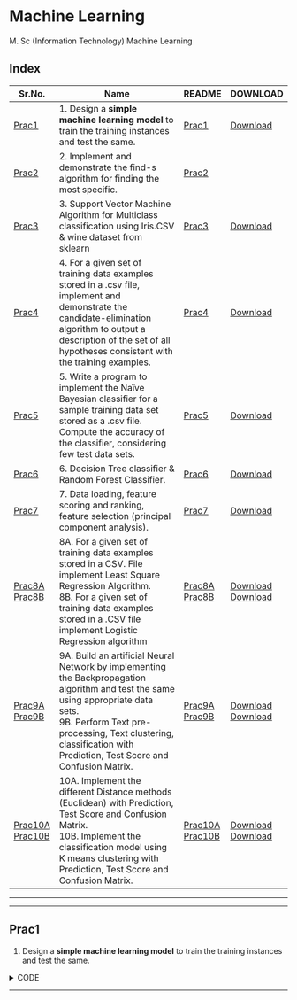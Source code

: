 # Machine Learning

M. Sc (Information Technology)
Machine Learning



## Index

| Sr.No. | Name | README | DOWNLOAD |
| --- | --- | --- | --- |
| [Prac1](/MscIT/Semester%203/Machine_Learning/Practical1/) | 1. Design a **simple machine learning model** to train the training instances and test the same. | [Prac1](#prac1) |  [Download](https://NinadKarlekar.github.io/Practical_BscIT_MscIT_Ninad/MscIT/Semester%203/Machine_Learning/Practical1/1_A.py)  |
| [Prac2](/MscIT/Semester%203/Machine_Learning/Practical2/) | 2. Implement and demonstrate the find-s algorithm for finding the most specific. | [Prac2](#prac2) |  |
| [Prac3](/MscIT/Semester%203/Machine_Learning/Practical3/) | 3. Support Vector Machine Algorithm for Multiclass classification using Iris.CSV & wine dataset from sklearn | [Prac3](#prac3) |  [Download](https://NinadKarlekar.github.io/Practical_BscIT_MscIT_Ninad/MscIT/Semester%203/Machine_Learning/Practical3/3A.py)  |
| [Prac4](/MscIT/Semester%203/Machine_Learning/Practical4/) | 4. For a given set of training data examples stored in a .csv file, implement and demonstrate the candidate-elimination algorithm to output a description of the set of all hypotheses consistent with the training examples. | [Prac4](#prac4) |  [Download](https://NinadKarlekar.github.io/Practical_BscIT_MscIT_Ninad/MscIT/Semester%203/Machine_Learning/Practical4/4.py) |
| [Prac5](/MscIT/Semester%203/Machine_Learning/Practical5/) | 5. Write a program to implement the Naïve Bayesian classifier for a sample training data set stored as a .csv file. Compute the accuracy of the classifier, considering few test data sets. | [Prac5](#prac5) |  [Download](https://NinadKarlekar.github.io/Practical_BscIT_MscIT_Ninad/MscIT/Semester%203/Machine_Learning/Practical5/5.py)  |
| [Prac6](/MscIT/Semester%203/Machine_Learning/Practical6/) | 6. Decision Tree classifier & Random Forest Classifier. | [Prac6](#prac6) |  [Download](https://NinadKarlekar.github.io/Practical_BscIT_MscIT_Ninad/MscIT/Semester%203/Machine_Learning/Practical6/6.py)  |
| [Prac7](/MscIT/Semester%203/Machine_Learning/Practical7/) | 7. Data loading, feature scoring and ranking, feature selection (principal component analysis). | [Prac7](#prac7) |  [Download](https://NinadKarlekar.github.io/Practical_BscIT_MscIT_Ninad/MscIT/Semester%203/Machine_Learning/Practical7/7.py)  |
| [Prac8A](/MscIT/Semester%203/Machine_Learning/Practical8/) <br> [Prac8B](/MscIT/Semester%203/Machine_Learning/Practical8/) | 8A. For a given set of training data examples stored in a CSV. File implement Least Square Regression Algorithm. <br> 8B. For a given set of training data examples stored in a .CSV file implement Logistic Regression algorithm | [Prac8A](#prac8A) <br> [Prac8B](#prac8B) |  [Download](https://NinadKarlekar.github.io/Practical_BscIT_MscIT_Ninad/MscIT/Semester%203/Machine_Learning/Practical8/8_A.py) <br> [Download](https://NinadKarlekar.github.io/Practical_BscIT_MscIT_Ninad/MscIT/Semester%203/Machine_Learning/Practical8/8_B.py) |
| [Prac9A](/MscIT/Semester%203/Machine_Learning/Practical9/) <br> [Prac9B](/MscIT/Semester%203/Machine_Learning/Practical9/) | 9A. Build an artificial Neural Network by implementing the Backpropagation algorithm and test the same using appropriate data sets. <br> 9B. Perform Text pre-processing, Text clustering, classification with Prediction, Test Score and Confusion Matrix. | [Prac9A](#prac9A) <br> [Prac9B](#prac9B) |  [Download](https://NinadKarlekar.github.io/Practical_BscIT_MscIT_Ninad/MscIT/Semester%203/Machine_Learning/Practical9/9_A.py) <br> [Download](https://NinadKarlekar.github.io/Practical_BscIT_MscIT_Ninad/MscIT/Semester%203/Machine_Learning/Practical9/9_B.py) |
| [Prac10A](/MscIT/Semester%203/Machine_Learning/Practical10/) <br> [Prac10B](/MscIT/Semester%203/Machine_Learning/Practical10/) | 10A. Implement the different Distance methods (Euclidean) with Prediction, Test Score and Confusion Matrix. <br> 10B. Implement the classification model using K means clustering with Prediction, Test Score and Confusion Matrix. | [Prac10A](#prac10A) <br> [Prac10B](#prac10B) |  [Download](https://NinadKarlekar.github.io/Practical_BscIT_MscIT_Ninad/MscIT/Semester%203/Machine_Learning/Practical10/10_A.py) <br> [Download](https://NinadKarlekar.github.io/Practical_BscIT_MscIT_Ninad/MscIT/Semester%203/Machine_Learning/Practical10/10_B.py) |

******************
---------------------

## Prac1

1. Design a **simple machine learning model** to train the training instances and test the same.


<details>
<summary>CODE</summary>


```python



```

</details>

******************************************************

